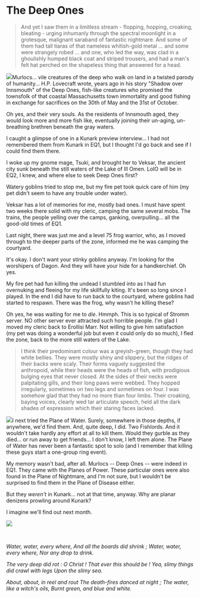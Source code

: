 # The Deep Ones



> And yet I saw them in a limitless stream - flopping, hopping, croaking, bleating - urging inhumanly through the spectral moonlight in a grotesque, malignant saraband of fantastic nightmare. And some of them had tall tiaras of that nameless whitish-gold metal ... and some were strangely robed ... and one, who led the way, was clad in a ghoulishly humped black coat and striped trousers, and had a man's felt hat perched on the shapeless thing that answered for a head.


![](http://westkarana.com/wp-content/uploads/2007/10/goblin.jpg)Murlocs... vile creatures of the deep who walk on land in a twisted parody of humanity... H.P. Lovecraft wrote, years ago in his story "Shadow over Innsmouth" of the Deep Ones, fish-like creatures who promised the townsfolk of that coastal Massachusetts town immortality and good fishing in exchange for sacrifices on the 30th of May and the 31st of October.

Oh yes, and their very souls. As the residents of Innsmouth aged, they would look more and more fish like, eventually joining their un-aging, un-breathing brethren beneath the gray waters.

I caught a glimpse of one in a Kunark preview interview... I had not remembered them from Kunark in EQ1, but I thought I'd go back and see if I could find them there.

I woke up my gnome mage, Tsuki, and brought her to Veksar, the ancient city sunk beneath the still waters of the Lake of Ill Omen. LoIO will be in EQ2, I knew, and where else to seek Deep Ones first?

Watery goblins tried to stop me, but my fire pet took quick care of him (my pet didn't seem to have any trouble under water).

Veksar has a lot of memories for me, mostly bad ones. I must have spent two weeks there solid with my cleric, camping the same several mobs. The trains, the people yelling over the camps, ganking, overpulling... all the good-old times of EQ1.

Last night, there was just me and a level 75 frog warrior, who, as I moved through to the deeper parts of the zone, informed me he was camping the courtyard.

It's okay. I don't want your stinky goblins anyway. I'm looking for the worshipers of Dagon. And they will have your hide for a handkerchief. Oh yes.

My fire pet had fun killing the undead I stumbled into as I had fun overnuking and fleeing for my life skillfully kiting. It's been so long since I played. In the end I did have to run back to the courtyard, where goblins had started to respawn. There was the frog, why wasn't he killing these?

Oh yes, he was waiting for me to *die*. Hmmph. This is so typical of Stromm server. NO other server ever attracted such horrible people. I'm glad I moved my cleric back to Erollisi Marr. Not willing to give him satisfaction (my pet was doing a wonderful job but even it could only do so much), I fled the zone, back to the more still waters of the Lake.

> I think their predominant colour was a greyish-green, though they had white bellies. They were mostly shiny and slippery, but the ridges of their backs were scaly. Their forms vaguely suggested the anthropoid, while their heads were the heads of fish, with prodigious bulging eyes that never closed. At the sides of their necks were palpitating gills, and their long paws were webbed. They hopped irregularly, sometimes on two legs and sometimes on four. I was somehow glad that they had no more than four limbs. Their croaking, baying voices, clearly wed tar articulate speech, held all the dark shades of expression which their staring faces lacked.


![](http://westkarana.com/wp-content/uploads/2007/10/fishlord.jpg)I next tried the Plane of Water. Surely, somewhere in those depths, if anywhere, we'd find them. And, quite deep, I did. Two Fishlords. And it wouldn't take hardly any effort at all to kill them. Would they gurble as they died... or run away to get friends... I don't know, I left them alone. The Plane of Water has never been a fantastic spot to solo (and I remember that killing these guys start a one-group ring event).

My memory wasn't bad, after all. Murlocs -- Deep Ones -- were indeed in EQ1. They came with the Planes of Power. These particular ones were also found in the Plane of Nightmare, and I'm not sure, but I wouldn't be surprised to find them in the Plane of Disease either.

But they *weren't* in Kunark... not at that time, anyway. Why are planar denizens prowling around Kunark?

I imagine we'll find out next month.
 


![](http://westkarana.com/wp-content/uploads/2007/10/outofdrink.gif)


 



*Water, water, every where,
And all the boards did shrink ;
Water, water, every where,
Nor any drop to drink.*

*The very deep did rot : O Christ !
That ever this should be !
Yea, slimy things did crawl with legs
Upon the slimy sea.*

*About, about, in reel and rout*
 *The death-fires danced at night ;*
 *The water, like a witch's oils,*
*Burnt green, and blue and white.*
 


 


 









